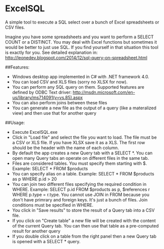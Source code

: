 ExcelSQL
========

A simple tool to execute a SQL select over a bunch of Excel spreadsheets or CSV files.

Imagine you have some spreadsheets and you want to perform a SELECT COUNT or a DISTINCT. You may deal with Excel functions but sometimes it would be better to just use SQL. If you find yourself in that situation this tool is exactly for you.
See detailed explanation in: http://leonedev.blogspot.com/2014/12/sql-query-on-spreadsheet.html

##Features:
- Windows desktop app implemented in C# with .NET framework 4.0.
- You can load CSV and XLS files (sorry no XLSX for now).
- You can perform any SQL query on them. Supported features are defined by ODBC Text driver: http://msdn.microsoft.com/en-us/library/ms714091(v=vs.85).aspx
- You can also perform joins between these files
- You can generate a new file as the output of a query (like a materalized view) and then use that for another query

##Usage:
- Execute ExcelSQL.exe
- Click in "Load file" and select the file you want to load. The file must be a CSV or XLS file. If you have XLSX save it as a XLS. The first row should be the header with the name of each column.
- By default the app creates a new Query tab with a SELECT *. You can open many Query tabs an operate on different files in the same tab.
- Files are considered tables. You must specify them starting with $. Example: SELECT * FROM $products
- You can specify alias on a table. Example: SELECT * FROM $products as p WHERE p.id > 20
- You can join two different files specifying the required condition in WHERE. Example: SELECT p.id FROM $products as p, $references r WHERE p.type = r.type. You cannot use JOIN in FROM because you don't have primrary and foreign keys. It's just a bunch of files. Join conditions must be specified in WHERE.
- You click in "Save results" to store the result of a Query tab into a CSV file.
- If you click on "Create table" a new file will be created with the content of the current Query tab. You can then use that table as a pre-computed result for another query
- If you double click on a table from the right panel then a new Query tab is opened with a SELECT * query.



